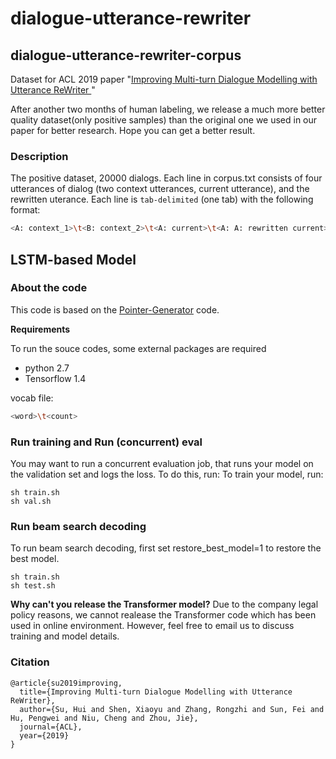 # dialogue-utterance-rewriter
## dialogue-utterance-rewriter-corpus

Dataset for ACL 2019 paper "[Improving Multi-turn Dialogue Modelling with Utterance ReWriter
](https://arxiv.org/abs/1906.07004)"

After another two months of human labeling, we release a much more better quality dataset(only positive samples) than the original one we used in our paper for better research.  Hope you can get a better result. 

### Description

The positive dataset, 20000 dialogs. Each line in corpus.txt consists of four utterances of dialog (two context utterances, current utterance), and the rewritten uterance. Each line is `tab-delimited` (one tab) with the following format:

```bash
<A: context_1>\t<B: context_2>\t<A: current>\t<A: A: rewritten current>
```

## LSTM-based Model
### About the code
This code is based on the [Pointer-Generator](https://github.com/abisee/pointer-generator) code. 

**Requirements**

To run the souce codes, some external packages are required

* python 2.7
* Tensorflow  1.4

vocab file:
```bash
<word>\t<count>
```
### Run training and Run (concurrent) eval
You may want to run a concurrent evaluation job, that runs your model on the validation set and logs the loss. To do this, run:
To train your model, run:

```
sh train.sh
sh val.sh
```
### Run beam search decoding
To run beam search decoding, first set restore_best_model=1 to restore the best model.

```
sh train.sh
sh test.sh
```
**Why can't you release the Transformer model?** Due to the company legal policy reasons, we cannot realease the Transformer code which has been used in online environment. However, feel free to email us to discuss training and model details. 

### Citation

```
@article{su2019improving,
  title={Improving Multi-turn Dialogue Modelling with Utterance ReWriter},
  author={Su, Hui and Shen, Xiaoyu and Zhang, Rongzhi and Sun, Fei and Hu, Pengwei and Niu, Cheng and Zhou, Jie},
  journal={ACL},
  year={2019}
}
```


